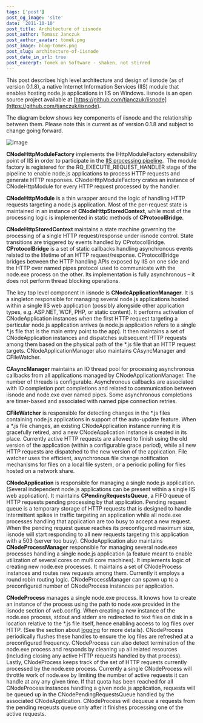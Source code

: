 ```yaml
---
tags: ['post']
post_og_image: 'site'
date: '2011-10-10'  
post_title: Architecture of iisnode
post_author: Tomasz Janczuk
post_author_avatar: tomek.png
post_image: blog-tomek.png
post_slug: architecture-of-iisnode
post_date_in_url: true
post_excerpt: Tomek on Software - shaken, not stirred
---
```





This post describes high level architecture and design of iisnode (as of version 0.1.8), a native Internet Information Services (IIS) module that enables hosting node.js applications in IIS on Windows. iisnode is an open source project available at [https://github.com/tjanczuk/iisnode](https://github.com/tjanczuk/iisnode).   

The diagram below shows key components of iisnode and the relationship between them. Please note this is current as of version 0.1.8 and subject to change going forward.   

 ![image](http://lh3.ggpht.com/-AqY1JT6EhDk/TpM-vzW8sbI/AAAAAAAAB10/s-y2jbOja3Y/image_thumb%25255B2%25255D.png?imgmax=800)  

**CNodeHttpModuleFactory** implements the IHttpModuleFactory extensibility point of IIS in order to participate in the [IIS processing pipeline](http://learn.iis.net/page.aspx/101/introduction-to-iis-architecture/#HTTP).  The module factory is registered for the RQ_EXECUTE_REQUEST_HANDLER stage of the pipeline to enable node.js applications to process HTTP requests and generate HTTP responses. CNodeHttpModuleFactory crates an instance of CNodeHttpModule for every HTTP request processed by the handler.   

**CNodeHttpModule** is a thin wrapper around the logic of handling HTTP requests targeting a node.js application. Most of the per-request state is maintained in an instance of **CNodeHttpStoredContext**, while most of the processing logic is implemented in static methods of **CProtocolBridge**.   

**CNodeHttpStoredContext** maintains a state machine governing the processing of a single HTTP request/response under iisnode control. State transitions are triggered by events handled by CProtocolBridge. **CProtocolBridge** is a set of static callbacks handling asynchronous events related to the lifetime of an HTTP request/response. CProtocolBridge bridges between the HTTP handling APIs exposed by IIS on one side and the HTTP over named pipes protocol used to communicate with the node.exe process on the other. Its implementation is fully asynchronous – it does not perform thread blocking operations.   

The key top level component in iisnode is **CNodeApplicationManager**. It is a singleton responsible for managing several node.js applications hosted within a single IIS web application (possibly alongside other application types, e.g. ASP.NET, WCF, PHP, or static content). It performs activation of CNodeApplication instances when the first HTTP request targeting a particular node.js application arrives (a node.js application refers to a single *.js file that is the main entry point to the app). It then maintains a set of CNodeApplication instances and dispatches subsequent HTTP requests among them based on the physical path of the *.js file that an HTTP request targets. CNodeApplicationManager also maintains CAsyncManager and CFileWatcher.   

**CAsyncManager** maintains an IO thread pool for processing asynchronous callbacks from all applications managed by CNodeApplicationManager. The number of threads is configurable. Asynchronous callbacks are associated with IO completion port completions and related to communication between iisnode and node.exe over named pipes. Some asynchronous completions are timer-based and associated with named pipe connection retries.   

**CFileWatcher** is responsible for detecting changes in the *.js files containing node.js applications in support of the auto-update feature. When a *.js file changes, an existing CNodeApplication instance running it is gracefully retired, and a new CNodeApplication instance is created in its place. Currently active HTTP requests are allowed to finish using the old version of the application (within a configurable grace period), while all new HTTP requests are dispatched to the new version of the application. File watcher uses the efficient, asynchronous file change notification mechanisms for files on a local file system, or a periodic polling for files hosted on a network share.   

**CNodeApplication** is responsible for managing a single node.js application. (Several independent node.js applications can be present within a single IIS web application). It maintains **CPendingRequestsQueue**, a FIFO queue of HTTP requests pending processing by that application. Pending request queue is a temporary storage of HTTP requests that is designed to handle intermittent spikes in traffic targeting an application while all node.exe processes handling that application are too busy to accept a new request. When the pending request queue reaches its preconfigured maximum size, iisnode will start responding to all new requests targeting this application with a 503 (server too busy). CNodeApplication also maintains **CNodeProcessManager** responsible for managing several node.exe processes handling a single node.js application (a feature meant to enable utilization of several cores on multi core machines). It implements logic of creating new node.exe processes. It maintains a set of CNodeProcess instances and routes new requests among them. Currently it employs a round robin routing logic. CNodeProcessManager can spawn up to a preconfigured number of CNodeProcess instances per application.   

**CNodeProcess** manages a single node.exe process. It knows how to create an instance of the process using the path to node.exe provided in the iisnode section of web.config. When creating a new instance of the node.exe process, stdout and stderr are redirected to text files on disk in a location relative to the *.js file itself, hence enabling access to log files over HTTP. (See the section about [logging](http://tomasz.janczuk.org/2011/08/hosting-nodejs-applications-in-iis-on.html) for more details). CNodeProcess periodically flushes these handles to ensure the log files are refreshed at a preconfigured frequency. CNodeProcess can also detect termination of the node.exe process and responds by cleaning up all related resources (including closing any active HTTP requests handled by that process). Lastly, CNodeProcess keeps track of the set of HTTP requests currently processed by the node.exe process. Currently a single CNodeProcess will throttle work of node.exe by limiting the number of active requests it can handle at any any given time. If that quota has been reached for all CNodeProcess instances handling a given node.js application, requests will be queued up in the CNodePendingRequestsQueue handled by the associated CNodeApplication. CNodeProcess will dequeue a requests from the pending reqeusts queue only after it finishes processing one of the active requests.   
